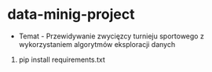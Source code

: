 # data-minig-project

- Temat - Przewidywanie zwycięzcy turnieju sportowego z wykorzystaniem algorytmów eksploracji danych

1. pip install requirements.txt
